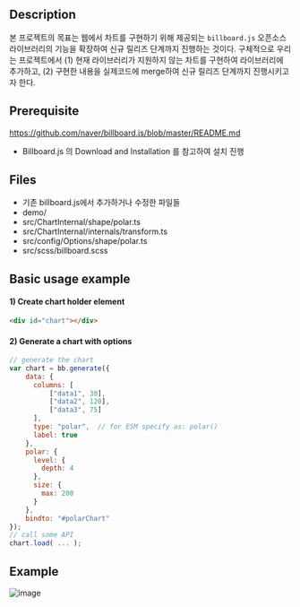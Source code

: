 ## Description

본 프로젝트의 목표는 웹에서 차트를 구현하기 위해 제공되는 `billboard.js` 오픈소스 라이브러리의
기능을 확장하여 신규 릴리즈 단계까지 진행하는 것이다. 
구체적으로 우리는 프로젝트에서 (1) 현재 라이브러리가 지원하지 않는 차트를 구현하여 라이브러리에 추가하고, 
(2) 구현한 내용을 실제코드에 merge하여 신규 릴리즈 단계까지 진행시키고자 한다.

## Prerequisite
https://github.com/naver/billboard.js/blob/master/README.md
- Billboard.js 의 Download and Installation 를 참고하여 설치 진행

## Files
- 기존 billboard.js에서 추가하거나 수정한 파일들
 - demo/
 - src/ChartInternal/shape/polar.ts
 - src/ChartInternal/internals/transform.ts
 - src/config/Options/shape/polar.ts
 - src/scss/billboard.scss

## Basic usage example

#### 1) Create chart holder element
```html
<div id="chart"></div>
```

#### 2) Generate a chart with options
```js
// generate the chart
var chart = bb.generate({
    data: {
      columns: [
          ["data1", 30],
          ["data2", 120],
          ["data3", 75]
      ],
      type: "polar",  // for ESM specify as: polar()
      label: true
    },
    polar: {
      level: {
        depth: 4
      },
      size: {
        max: 200
      }
    },
    bindto: "#polarChart"
});
// call some API
chart.load( ... );
```
## Example
![image](https://user-images.githubusercontent.com/52646601/145227273-7d081e4c-727b-4634-b938-c3be5cbd8cdb.png)
